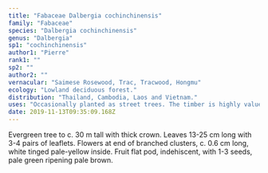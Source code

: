 ```yaml
---
title: "Fabaceae Dalbergia cochinchinensis"
family: "Fabaceae"
species: "Dalbergia cochinchinensis"
genus: "Dalbergia"
sp1: "cochinchinensis"
author1: "Pierre"
rank1: ""
sp2: ""
author2: ""
vernacular: "Saimese Rosewood, Trac, Tracwood, Hongmu"
ecology: "Lowland deciduous forest."
distribution: "Thailand, Cambodia, Laos and Vietnam."
uses: "Occasionally planted as street trees. The timber is highly valued, threatening native population with illegal logging and trafficking."
date: 2019-11-13T09:35:09.168Z
---
```

Evergreen tree to c. 30 m tall with thick crown. Leaves 13-25 cm long with 3-4 pairs of leaflets. Flowers at end of branched clusters, c. 0.6 cm long, white tinged pale-yellow inside. Fruit flat pod, indehiscent, with 1-3 seeds, pale green ripening pale brown.